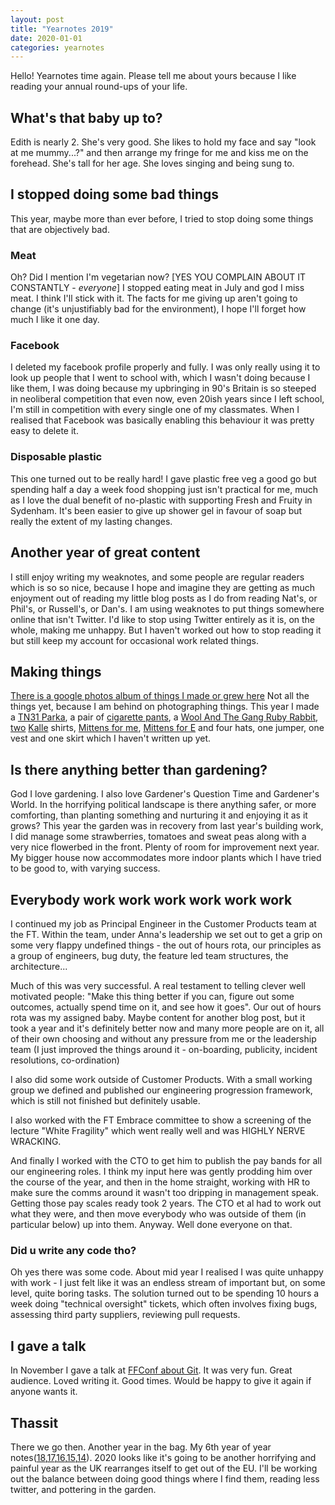 ```yaml
---
layout: post
title: "Yearnotes 2019"
date: 2020-01-01
categories: yearnotes
---
```


Hello! Yearnotes time again. Please tell me about yours because I like reading your annual round-ups of your life.


## What's that baby up to?
Edith is nearly 2. She's very good. She likes to hold my face and say "look at me mummy...?" and then arrange my fringe for me and kiss me on the forehead. She's tall for her age. She loves singing and being sung to.

## I stopped doing some bad things
This year, maybe more than ever before, I tried to stop doing some things that are objectively bad.

### Meat
Oh? Did I mention I'm vegetarian now? [YES YOU COMPLAIN ABOUT IT CONSTANTLY - _everyone_] I stopped eating meat in July and god I miss meat. I think I'll stick with it. The facts for me giving up aren't going to change (it's unjustifiably bad for the environment), I hope I'll forget how much I like it one day.

### Facebook
I deleted my facebook profile properly and fully. I was only really using it to look up people that I went to school with, which I wasn't doing because I like them, I was doing because my upbringing in 90's Britain is so steeped in neoliberal competition that even now, even 20ish years since I left school, I'm still in competition with every single one of my classmates. When I realised that Facebook was basically enabling this behaviour it was pretty easy to delete it.

### Disposable plastic
This one turned out to be really hard! I gave plastic free veg a good go but spending half a day a week food shopping just isn't practical for me, much as I love the dual benefit of no-plastic with supporting Fresh and Fruity in Sydenham. It's been easier to give up shower gel in favour of soap but really the extent of my lasting changes.

## Another year of great content
I still enjoy writing my weaknotes, and some people are regular readers which is so so nice, because I hope and imagine they are getting as much enjoyment out of reading my little blog posts as I do from reading Nat's, or Phil's, or Russell's, or Dan's.
I am using weaknotes to put things somewhere online that isn't Twitter. I'd like to stop using Twitter entirely as it is, on the whole, making me unhappy. But I haven't worked out how to stop reading it but still keep my account for occasional work related things.

## Making things
[There is a google photos album of things I made or grew here](https://photos.app.goo.gl/yKGSanofN2LzeMWM7) Not all the things yet, because I am behind on photographing things. This year I made a [TN31 Parka](/blog/tn31-parka), a pair of [cigarette pants](/blog/cigarette-pants), a [Wool And The Gang Ruby Rabbit](/blog/watg-ruby-rabbit), [two](https://alicebartlett.co.uk/blog/bird-shirt) [Kalle](/blog/tottorri-cross-kalle) shirts, [Mittens for me](/blog/mittens), [Mittens for E](/blog/mittens-for-E) and four hats, one jumper, one vest and one skirt which I haven't written up yet.

## Is there anything better than gardening?
God I love gardening. I also love Gardener's Question Time and Gardener's World. In the horrifying political landscape is there anything safer, or more comforting, than planting something and nurturing it and enjoying it as it grows?
This year the garden was in recovery from last year's building work, I did manage some strawberries, tomatoes and sweat peas along with a very nice flowerbed in the front. Plenty of room for improvement next year. My bigger house now accommodates more indoor plants which I have tried to be good to, with varying success.

## Everybody work work work work work work
I continued my job as Principal Engineer in the Customer Products team at the FT. Within the team, under Anna's leadership we set out to get a grip on some very flappy undefined things - the out of hours rota, our principles as a group of engineers, bug duty, the feature led team structures, the architecture...

Much of this was very successful. A real testament to telling clever well motivated people: "Make this thing better if you can, figure out some outcomes, actually spend time on it, and see how it goes". Our out of hours rota was my assigned baby. Maybe content for another blog post, but it took a year and it's definitely better now and many more people are on it, all of their own choosing and without any pressure from me or the leadership team (I just improved the things around it - on-boarding, publicity, incident resolutions, co-ordination)

I also did some work outside of Customer Products. With a small working group we defined and published our engineering progression framework, which is still not finished but definitely usable.

I also worked with the FT Embrace committee to show a screening of the lecture "White Fragility" which went really well and was HIGHLY NERVE WRACKING.

And finally I worked with the CTO to get him to publish the pay bands for all our engineering roles. I think my input here was gently prodding him over the course of the year, and then in the home straight, working with HR to make sure the comms around it wasn't too dripping in management speak. Getting those pay scales ready took 2 years. The CTO et al had to work out what they were, and then move everybody who was outside of them (in particular below) up into them. Anyway. Well done everyone on that.

### Did u write any code tho?
Oh yes there was some code. About mid year I realised I was quite unhappy with work - I just felt like it was an endless stream of important but, on some level, quite boring tasks. The solution turned out to be spending 10 hours a week doing "technical oversight" tickets, which often involves fixing bugs, assessing third party suppliers, reviewing pull requests.

## I gave a talk
In November I gave a talk at [FFConf about Git](https://www.youtube.com/watch?v=FQ4IdcrOUz0). It was very fun. Great audience. Loved writing it. Good times. Would be happy to give it again if anyone wants it.

## Thassit
There we go then. Another year in the bag. My 6th year of year notes([18](/blog/yearnotes-2018),[17](blog/yearnotes-2017),[16](/blog/yearnotes-2016),[15](/blog/yearnotes-2015),[14](/blog/yearnotes-2014)). 2020 looks like it's going to be another horrifying and painful year as the UK rearranges itself to get out of the EU. I'll be working out the balance between doing good things where I find them, reading less twitter, and pottering in the garden.
